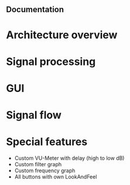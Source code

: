 ## Documentation

# Architecture overview

# Signal processing

# GUI


# Signal flow

# Special features
- Custom VU-Meter with delay (high to low dB)
- Custom filter graph
- Custom frequency graph
- All buttons with own LookAndFeel